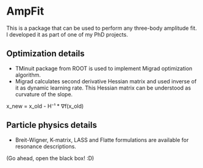 # AmpFit

This is a package that can be used to perform any three-body amplitude fit. I developed it as part of one of my PhD projects. 

## Optimization details
- TMinuit package from ROOT is used to implement Migrad optimization algorithm.
- Migrad calculates second derivative Hessian matrix and used inverse of it as dynamic learning rate. This Hessian matrix can be understood as curvature of the slope.

x_new = x_old - H⁻¹ * ∇f(x_old)


## Particle physics details
- Breit-Wigner, K-matrix, LASS and Flatte formulations are available for resonance descriptions.





(Go ahead, open the black box! :D)
